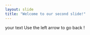 ```yaml
---
layout: slide
title: "Welcome to our second slide!"
---
```

your text 
Use the left arrow to go back !
